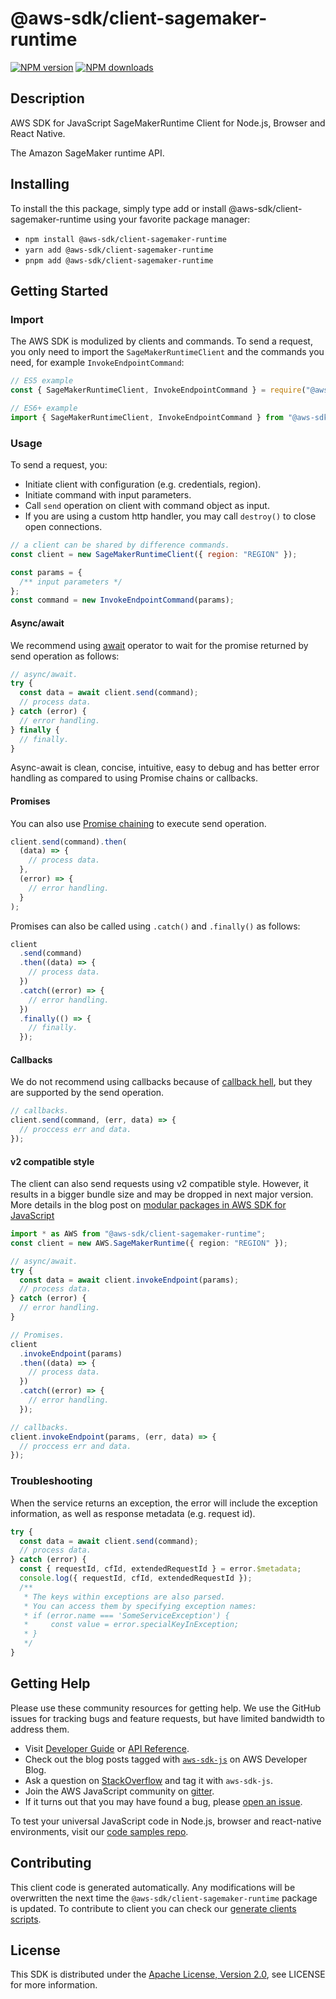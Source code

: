 # @aws-sdk/client-sagemaker-runtime

[![NPM version](https://img.shields.io/npm/v/@aws-sdk/client-sagemaker-runtime/latest.svg)](https://www.npmjs.com/package/@aws-sdk/client-sagemaker-runtime)
[![NPM downloads](https://img.shields.io/npm/dm/@aws-sdk/client-sagemaker-runtime.svg)](https://www.npmjs.com/package/@aws-sdk/client-sagemaker-runtime)

## Description

AWS SDK for JavaScript SageMakerRuntime Client for Node.js, Browser and React Native.

<p> The Amazon SageMaker runtime API. </p>

## Installing

To install the this package, simply type add or install @aws-sdk/client-sagemaker-runtime
using your favorite package manager:

- `npm install @aws-sdk/client-sagemaker-runtime`
- `yarn add @aws-sdk/client-sagemaker-runtime`
- `pnpm add @aws-sdk/client-sagemaker-runtime`

## Getting Started

### Import

The AWS SDK is modulized by clients and commands.
To send a request, you only need to import the `SageMakerRuntimeClient` and
the commands you need, for example `InvokeEndpointCommand`:

```js
// ES5 example
const { SageMakerRuntimeClient, InvokeEndpointCommand } = require("@aws-sdk/client-sagemaker-runtime");
```

```ts
// ES6+ example
import { SageMakerRuntimeClient, InvokeEndpointCommand } from "@aws-sdk/client-sagemaker-runtime";
```

### Usage

To send a request, you:

- Initiate client with configuration (e.g. credentials, region).
- Initiate command with input parameters.
- Call `send` operation on client with command object as input.
- If you are using a custom http handler, you may call `destroy()` to close open connections.

```js
// a client can be shared by difference commands.
const client = new SageMakerRuntimeClient({ region: "REGION" });

const params = {
  /** input parameters */
};
const command = new InvokeEndpointCommand(params);
```

#### Async/await

We recommend using [await](https://developer.mozilla.org/en-US/docs/Web/JavaScript/Reference/Operators/await)
operator to wait for the promise returned by send operation as follows:

```js
// async/await.
try {
  const data = await client.send(command);
  // process data.
} catch (error) {
  // error handling.
} finally {
  // finally.
}
```

Async-await is clean, concise, intuitive, easy to debug and has better error handling
as compared to using Promise chains or callbacks.

#### Promises

You can also use [Promise chaining](https://developer.mozilla.org/en-US/docs/Web/JavaScript/Guide/Using_promises#chaining)
to execute send operation.

```js
client.send(command).then(
  (data) => {
    // process data.
  },
  (error) => {
    // error handling.
  }
);
```

Promises can also be called using `.catch()` and `.finally()` as follows:

```js
client
  .send(command)
  .then((data) => {
    // process data.
  })
  .catch((error) => {
    // error handling.
  })
  .finally(() => {
    // finally.
  });
```

#### Callbacks

We do not recommend using callbacks because of [callback hell](http://callbackhell.com/),
but they are supported by the send operation.

```js
// callbacks.
client.send(command, (err, data) => {
  // proccess err and data.
});
```

#### v2 compatible style

The client can also send requests using v2 compatible style.
However, it results in a bigger bundle size and may be dropped in next major version. More details in the blog post
on [modular packages in AWS SDK for JavaScript](https://aws.amazon.com/blogs/developer/modular-packages-in-aws-sdk-for-javascript/)

```ts
import * as AWS from "@aws-sdk/client-sagemaker-runtime";
const client = new AWS.SageMakerRuntime({ region: "REGION" });

// async/await.
try {
  const data = await client.invokeEndpoint(params);
  // process data.
} catch (error) {
  // error handling.
}

// Promises.
client
  .invokeEndpoint(params)
  .then((data) => {
    // process data.
  })
  .catch((error) => {
    // error handling.
  });

// callbacks.
client.invokeEndpoint(params, (err, data) => {
  // proccess err and data.
});
```

### Troubleshooting

When the service returns an exception, the error will include the exception information,
as well as response metadata (e.g. request id).

```js
try {
  const data = await client.send(command);
  // process data.
} catch (error) {
  const { requestId, cfId, extendedRequestId } = error.$metadata;
  console.log({ requestId, cfId, extendedRequestId });
  /**
   * The keys within exceptions are also parsed.
   * You can access them by specifying exception names:
   * if (error.name === 'SomeServiceException') {
   *     const value = error.specialKeyInException;
   * }
   */
}
```

## Getting Help

Please use these community resources for getting help.
We use the GitHub issues for tracking bugs and feature requests, but have limited bandwidth to address them.

- Visit [Developer Guide](https://docs.aws.amazon.com/sdk-for-javascript/v3/developer-guide/welcome.html)
  or [API Reference](https://docs.aws.amazon.com/AWSJavaScriptSDK/v3/latest/index.html).
- Check out the blog posts tagged with [`aws-sdk-js`](https://aws.amazon.com/blogs/developer/tag/aws-sdk-js/)
  on AWS Developer Blog.
- Ask a question on [StackOverflow](https://stackoverflow.com/questions/tagged/aws-sdk-js) and tag it with `aws-sdk-js`.
- Join the AWS JavaScript community on [gitter](https://gitter.im/aws/aws-sdk-js-v3).
- If it turns out that you may have found a bug, please [open an issue](https://github.com/aws/aws-sdk-js-v3/issues/new/choose).

To test your universal JavaScript code in Node.js, browser and react-native environments,
visit our [code samples repo](https://github.com/aws-samples/aws-sdk-js-tests).

## Contributing

This client code is generated automatically. Any modifications will be overwritten the next time the `@aws-sdk/client-sagemaker-runtime` package is updated.
To contribute to client you can check our [generate clients scripts](https://github.com/aws/aws-sdk-js-v3/tree/main/scripts/generate-clients).

## License

This SDK is distributed under the
[Apache License, Version 2.0](http://www.apache.org/licenses/LICENSE-2.0),
see LICENSE for more information.
